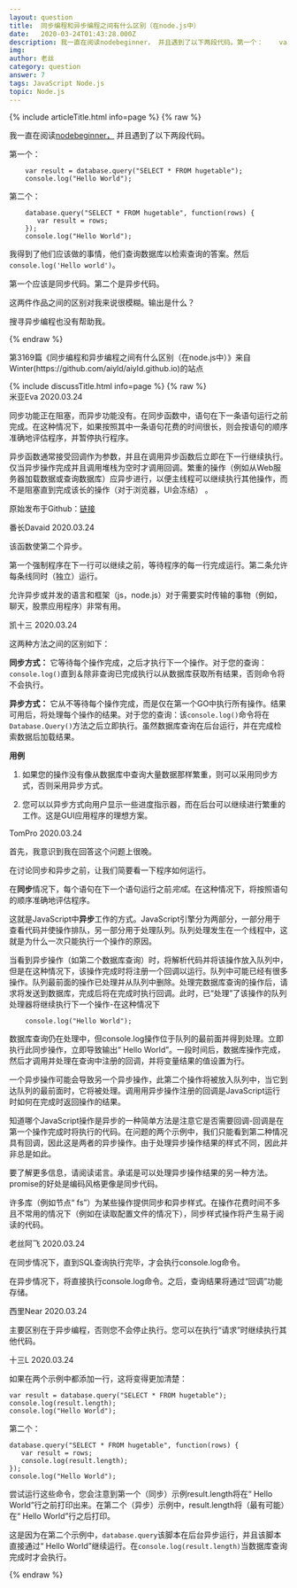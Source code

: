 ```yaml
---
layout: question
title:  同步编程和异步编程之间有什么区别（在node.js中）
date:   2020-03-24T01:43:28.000Z
description: 我一直在阅读nodebeginner， 并且遇到了以下两段代码。第一个：    var result = database.query("SEL...
img: 
author: 老丝
category: question
answer: 7
tags: JavaScript Node.js
topic: Node.js
---
```

<div class="article-root">
  <div class="article">
    {% include articleTitle.html info=page %}
    {% raw %}
    <div class="article-content"><p><font style="vertical-align: inherit;"><font style="vertical-align: inherit;">我一直在阅读</font></font><a href="http://www.nodebeginner.org/" rel="noreferrer"><font style="vertical-align: inherit;"><font style="vertical-align: inherit;">nodebeginner，</font></font></a><font style="vertical-align: inherit;"><font style="vertical-align: inherit;"> 
并且遇到了以下两段代码。</font></font></p>

<p><font style="vertical-align: inherit;"><font style="vertical-align: inherit;">第一个：</font></font></p>

<pre><code>    var result = database.query("SELECT * FROM hugetable");<font></font>
    console.log("Hello World");<font></font>
</code></pre>

<p><font style="vertical-align: inherit;"><font style="vertical-align: inherit;">第二个：</font></font></p>

<pre><code>    database.query("SELECT * FROM hugetable", function(rows) {<font></font>
       var result = rows;<font></font>
    });<font></font>
    console.log("Hello World");<font></font>
</code></pre>

<p><font style="vertical-align: inherit;"><font style="vertical-align: inherit;">我得到了他们应该做的事情，他们查询数据库以检索查询的答案。</font><font style="vertical-align: inherit;">然后</font></font><code>console.log('Hello world')</code><font style="vertical-align: inherit;"><font style="vertical-align: inherit;">。</font></font></p>

<p><font style="vertical-align: inherit;"><font style="vertical-align: inherit;">第一个应该是同步代码。</font><font style="vertical-align: inherit;">第二个是异步代码。</font></font></p>

<p><font style="vertical-align: inherit;"><font style="vertical-align: inherit;">这两件作品之间的区别对我来说很模糊。</font><font style="vertical-align: inherit;">输出是什么？</font></font></p>

<p><font style="vertical-align: inherit;"><font style="vertical-align: inherit;">搜寻异步编程也没有帮助我。 </font></font></p></div>
    {% endraw %}
  </div>
  <p class="winter_mark">第3169篇《同步编程和异步编程之间有什么区别（在node.js中）》来自Winter(https://github.com/aiyld/aiyld.github.io)的站点</p>
  <div class="discuss-wrapper">
    {% include discussTitle.html info=page %}
    {% raw %}
    <div class="discuss-item">
        <div class="discuss-parent">
          <div class="discuss-meta">
            <span class="discuss-user">米亚Eva</span>
            <span class="discuss-time">2020.03.24</span>
          </div>
          <div class="discuss-comment"><p><font style="vertical-align: inherit;"><font style="vertical-align: inherit;">同步功能正在阻塞，而异步功能没有。</font><font style="vertical-align: inherit;">在同步函数中，语句在下一条语句运行之前完成。</font><font style="vertical-align: inherit;">在这种情况下，如果按照其中一条语句花费的时间很长，则会按语句的顺序准确地评估程序，并暂停执行程序。</font></font></p>

<p><font style="vertical-align: inherit;"><font style="vertical-align: inherit;">异步函数通常接受回调作为参数，并且在调用异步函数后立即在下一行继续执行。</font><font style="vertical-align: inherit;">仅当异步操作完成并且调用堆栈为空时才调用回调。</font><font style="vertical-align: inherit;">繁重的操作（例如从Web服务器加载数据或查询数据库）应异步进行，以便主线程可以继续执行其他操作，而不是阻塞直到完成该长的操作（对于浏览器，UI会冻结） 。</font></font></p>

<p><font style="vertical-align: inherit;"><font style="vertical-align: inherit;">原始发布于Github：</font></font><a href="https://github.com/yangshun/front-end-interview-handbook/blob/master/questions/javascript-questions.md#explain-the-difference-between-synchronous-and-asynchronous-functions" rel="nofollow noreferrer"><font style="vertical-align: inherit;"><font style="vertical-align: inherit;">链接</font></font></a></p></div>
        </div></div><div class="discuss-item">
        <div class="discuss-parent">
          <div class="discuss-meta">
            <span class="discuss-user">番长Davaid</span>
            <span class="discuss-time">2020.03.24</span>
          </div>
          <div class="discuss-comment"><p><font style="vertical-align: inherit;"><font style="vertical-align: inherit;">该函数使第二个异步。</font></font></p>

<p><font style="vertical-align: inherit;"><font style="vertical-align: inherit;">第一个强制程序在下一行可以继续之前，等待程序的每一行完成运行。</font><font style="vertical-align: inherit;">第二条允许每条线同时（独立）运行。</font></font></p>

<p><font style="vertical-align: inherit;"><font style="vertical-align: inherit;">允许异步或并发的语言和框架（js，node.js）对于需要实时传输的事物（例如，聊天，股票应用程序）非常有用。</font></font></p></div>
        </div></div><div class="discuss-item">
        <div class="discuss-parent">
          <div class="discuss-meta">
            <span class="discuss-user">凯十三</span>
            <span class="discuss-time">2020.03.24</span>
          </div>
          <div class="discuss-comment"><p><font style="vertical-align: inherit;"><font style="vertical-align: inherit;">这两种方法之间的区别如下：</font></font></p>

<p><strong><font style="vertical-align: inherit;"><font style="vertical-align: inherit;">同步方式：</font></font></strong><font style="vertical-align: inherit;"><font style="vertical-align: inherit;"> 
它等待每个操作完成，之后才执行下一个操作。</font><font style="vertical-align: inherit;">对于您的查询：</font></font><code>console.log()</code><font style="vertical-align: inherit;"><font style="vertical-align: inherit;">直到＆除非查询已完成执行以从数据库获取所有结果，否则命令将不会执行。</font></font></p>

<p><strong><font style="vertical-align: inherit;"><font style="vertical-align: inherit;">异步方式：</font></font></strong><font style="vertical-align: inherit;"><font style="vertical-align: inherit;"> 
它从不等待每个操作完成，而是仅在第一个GO中执行所有操作。</font><font style="vertical-align: inherit;">结果可用后，将处理每个操作的结果。</font><font style="vertical-align: inherit;">对于您的查询：该</font></font><code>console.log()</code><font style="vertical-align: inherit;"><font style="vertical-align: inherit;">命令将在</font></font><code>Database.Query()</code><font style="vertical-align: inherit;"><font style="vertical-align: inherit;">方法</font><font style="vertical-align: inherit;">之后立即执行</font><font style="vertical-align: inherit;">。</font><font style="vertical-align: inherit;">虽然数据库查询在后台运行，并在完成检索数据后加载结果。</font></font></p>

<p><strong><font style="vertical-align: inherit;"><font style="vertical-align: inherit;">用例</font></font></strong></p>

<ol>
<li><p><font style="vertical-align: inherit;"><font style="vertical-align: inherit;">如果您的操作没有像从数据库中查询大量数据那样繁重，则可以采用同步方式，否则采用异步方式。</font></font></p></li>
<li><p><font style="vertical-align: inherit;"><font style="vertical-align: inherit;">您可以以异步方式向用户显示一些进度指示器，而在后台可以继续进行繁重的工作。</font><font style="vertical-align: inherit;">这是GUI应用程序的理想方案。</font></font></p></li>
</ol></div>
        </div></div><div class="discuss-item">
        <div class="discuss-parent">
          <div class="discuss-meta">
            <span class="discuss-user">TomPro</span>
            <span class="discuss-time">2020.03.24</span>
          </div>
          <div class="discuss-comment"><p><font style="vertical-align: inherit;"><font style="vertical-align: inherit;">首先，我意识到我在回答这个问题上很晚。</font></font></p>

<p><font style="vertical-align: inherit;"><font style="vertical-align: inherit;">在讨论同步和异步之前，让我们简要看一下程序如何运行。</font></font></p>

<p><font style="vertical-align: inherit;"><font style="vertical-align: inherit;">在</font></font><strong><font style="vertical-align: inherit;"><font style="vertical-align: inherit;">同步</font></font></strong><font style="vertical-align: inherit;"><font style="vertical-align: inherit;">情况下，每个语句</font><font style="vertical-align: inherit;">在下一个语句运行之前</font></font><em><font style="vertical-align: inherit;"><font style="vertical-align: inherit;">完成</font></font></em><font style="vertical-align: inherit;"><font style="vertical-align: inherit;">。</font><font style="vertical-align: inherit;">在这种情况下，将按照语句的顺序准确地评估程序。</font></font></p>

<p><font style="vertical-align: inherit;"><font style="vertical-align: inherit;">这就是</font><font style="vertical-align: inherit;">JavaScript中</font></font><strong><font style="vertical-align: inherit;"><font style="vertical-align: inherit;">异步</font></font></strong><font style="vertical-align: inherit;"><font style="vertical-align: inherit;">工作的方式。</font><font style="vertical-align: inherit;">JavaScript引擎分为两部分，一部分用于查看代码并使操作排队，另一部分用于处理队列。</font><font style="vertical-align: inherit;">队列处理发生在一个线程中，这就是为什么一次只能执行一个操作的原因。</font></font></p>

<p><font style="vertical-align: inherit;"><font style="vertical-align: inherit;">当看到异步操作（如第二个数据库查询）时，将解析代码并将该操作放入队列中，但是在这种情况下，该操作完成时将注册一个回调以运行。</font><font style="vertical-align: inherit;">队列中可能已经有很多操作。</font><font style="vertical-align: inherit;">队列最前面的操作已处理并从队列中删除。</font><font style="vertical-align: inherit;">处理完数据库查询的操作后，请求将发送到数据库，完成后将在完成时执行回调。</font><font style="vertical-align: inherit;">此时，已“处理”了该操作的队列处理器将继续执行下一个操作-在这种情况下</font></font></p>

<pre><code>    console.log("Hello World"); 
</code></pre>

<p><font style="vertical-align: inherit;"><font style="vertical-align: inherit;">数据库查询仍在处理中，但console.log操作位于队列的最前面并得到处理。</font><font style="vertical-align: inherit;">立即执行此同步操作，立即导致输出“ Hello World”。</font><font style="vertical-align: inherit;">一段时间后，数据库操作完成，然后才调用并处理在查询中注册的回调，并将变量结果的值设置为行。</font></font></p>

<p><font style="vertical-align: inherit;"><font style="vertical-align: inherit;">一个异步操作可能会导致另一个异步操作，此第二个操作将被放入队列中，当它到达队列的最前面时，它将被处理。</font><font style="vertical-align: inherit;">调用用异步操作注册的回调是JavaScript运行时如何在完成时返回操作的结果。</font></font></p>

<p><font style="vertical-align: inherit;"><font style="vertical-align: inherit;">知道哪个JavaScript操作是异步的一种简单方法是注意它是否需要回调-回调是在第一个操作完成时将执行的代码。</font><font style="vertical-align: inherit;">在问题的两个示例中，我们只能看到第二种情况具有回调，因此这是两者的异步操作。</font><font style="vertical-align: inherit;">由于处理异步操作结果的样式不同，因此并非总是如此。</font></font></p>

<p><font style="vertical-align: inherit;"><font style="vertical-align: inherit;">要了解更多信息，请阅读诺言。</font><font style="vertical-align: inherit;">承诺是可以处理异步操作结果的另一种方法。</font><font style="vertical-align: inherit;">promise的好处是编码风格更像是同步代码。</font></font></p>

<p><font style="vertical-align: inherit;"><font style="vertical-align: inherit;">许多库（例如节点“ fs”）为某些操作提供同步和异步样式。</font><font style="vertical-align: inherit;">在操作花费时间不多且不常用的情况下（例如在读取配置文件的情况下），同步样式操作将产生易于阅读的代码。</font></font></p></div>
        </div></div><div class="discuss-item">
        <div class="discuss-parent">
          <div class="discuss-meta">
            <span class="discuss-user">老丝阿飞</span>
            <span class="discuss-time">2020.03.24</span>
          </div>
          <div class="discuss-comment"><p><font style="vertical-align: inherit;"><font style="vertical-align: inherit;">在同步情况下，直到SQL查询执行完毕，才会执行console.log命令。</font></font></p>

<p><font style="vertical-align: inherit;"><font style="vertical-align: inherit;">在异步情况下，将直接执行console.log命令。</font><font style="vertical-align: inherit;">之后，查询结果将通过“回调”功能存储。</font></font></p></div>
        </div></div><div class="discuss-item">
        <div class="discuss-parent">
          <div class="discuss-meta">
            <span class="discuss-user">西里Near</span>
            <span class="discuss-time">2020.03.24</span>
          </div>
          <div class="discuss-comment"><p><font style="vertical-align: inherit;"><font style="vertical-align: inherit;">主要区别在于异步编程，否则您不会停止执行。</font><font style="vertical-align: inherit;">您可以在执行“请求”时继续执行其他代码。</font></font></p></div>
        </div></div><div class="discuss-item">
        <div class="discuss-parent">
          <div class="discuss-meta">
            <span class="discuss-user">十三L</span>
            <span class="discuss-time">2020.03.24</span>
          </div>
          <div class="discuss-comment"><p><font style="vertical-align: inherit;"><font style="vertical-align: inherit;">如果在两个示例中都添加一行，这将变得更加清楚：</font></font></p>

<pre><code>var result = database.query("SELECT * FROM hugetable");<font></font>
console.log(result.length);<font></font>
console.log("Hello World");<font></font>
</code></pre>

<p><font style="vertical-align: inherit;"><font style="vertical-align: inherit;">第二个：</font></font></p>

<pre><code>database.query("SELECT * FROM hugetable", function(rows) {<font></font>
   var result = rows;<font></font>
   console.log(result.length);<font></font>
});<font></font>
console.log("Hello World");<font></font>
</code></pre>

<p><font style="vertical-align: inherit;"><font style="vertical-align: inherit;">尝试运行这些命令，您会注意到第一个（同步）示例result.length将在“ Hello World”行之前打印出来。</font><font style="vertical-align: inherit;">在第二个（异步）示例中，result.length将（最有可能）在“ Hello World”行之后打印。</font></font></p>

<p><font style="vertical-align: inherit;"><font style="vertical-align: inherit;">这是因为在第二个示例中，</font></font><code>database.query</code><font style="vertical-align: inherit;"><font style="vertical-align: inherit;">该脚本在后台异步运行，并且该脚本直接通过“ Hello World”继续运行。</font><font style="vertical-align: inherit;">在</font></font><code>console.log(result.length)</code><font style="vertical-align: inherit;"><font style="vertical-align: inherit;">当数据库查询完成时才会执行。</font></font></p></div>
        </div></div>
    {% endraw %}
  </div>
<div>
